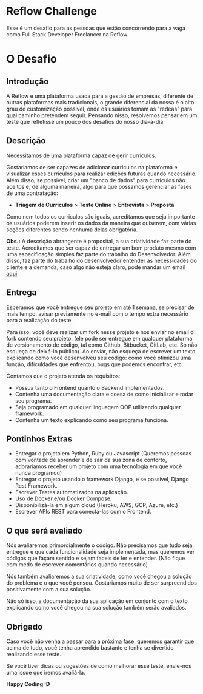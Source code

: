 # Reflow Challenge
Esse é um desafio para as pessoas que estão concorrendo para a vaga como Full Stack Developer Freelancer na Reflow.

# O Desafio

## Introdução
A Reflow é uma plataforma usada para a gestão de empresas, diferente de outras plataformas mais tradicionais, o grande diferencial da nossa é o alto grau de customização possivel, onde os usuários tomam as "redeas" para qual caminho pretendem seguir. Pensando nisso, resolvemos pensar em um teste que refletisse um pouco dos desafios do nosso dia-a-dia.

## Descrição
Necessitamos de uma plataforma capaz de gerir curriculos. 

Gostariamos de ser capazes de adicionar curriculos na plataforma e visualizar esses curriculos para realizar edições futuras quando necessário. Além disso, se possivel, criar um "banco de dados" para curriculos não aceitos e, de alguma maneira, algo para que possamos gerenciar as fases de uma contratação:
 + __Triagem de Curriculos__ \> __Teste Online__ \> __Entrevista__ \> __Proposta__

Como nem todos os curriculos são iguais, acreditamos que seja importante os usuários poderem inserir os dados da maneira que quiserem, com várias seções diferentes sendo nenhuma delas obrigatória.

__Obs.:__ A descrição abrangente é proposital, a sua criatividade faz parte do teste. Acreditamos que ser capaz de entregar um bom produto mesmo com uma especificação simples faz parte do trabalho do Desenvolvedor. Além disso, faz parte do trabalho do desenvolvedor entender as necessidades do cliente e a demanda, caso algo não esteja claro, pode mandar um email [aqui](reflow@reflow.com.br)

## Entrega
Esperamos que você entregue seu projeto em até 1 semana, se precisar de mais tempo, avisar previamente no e-mail com o tempo extra necessário para a realização do teste.

Para isso, você deve realizar um fork nesse projeto e nos enviar no email o fork contendo seu projeto. (ele pode ser entregue em qualquer plataforma de versionamento de código, tal como Github, Bitbucket, GitLab, etc. Só não esqueça de deixá-lo público).
Ao enviar, não esqueça de escrever um texto explicando como você desenvolveu seu código: como você otimizou uma função, dificuldades que enfrentou, bugs que podemos encontrar, etc.

Contamos que o projeto atenda os requisitos:
+ Possua tanto o Frontend quanto o Backend implementados.
+ Contenha uma documentação clara e coesa de como inicializar e rodar seu programa.
+ Seja programado em qualquer linguagem OOP utilizando qualquer framework.
+ Contenha um texto explicando como seu programa funciona.

## Pontinhos Extras
+ Entregar o projeto em Python, Ruby ou Javascript (Queremos pessoas com vontade de aprender e de sair da sua zona de conforto, adoraríamos receber um projeto com uma tecnologia em que você nunca programou)
+ Entregar o projeto usando o framework Django, e se possivel, Django Rest Framework.
+ Escrever Testes automatizados na aplicação.
+ Uso de Docker e/ou Docker Compose.
+ Disponibilizá-la em algum cloud (Heroku, AWS, GCP, Azure, etc.)
+ Escrever APIs REST para conectá-las com o Frontend.

## O que será avaliado
Nós avaliaremos primordialmente o código. Não precisamos que tudo seja entregue e que cada funcionalidade seja implementada, mas queremos ver códigos que façam sentido e sejam faceis de ler e entender. (Não fique com medo de escrever comentários quando necessário)

Nós também avaliaremos a sua criatividade, como você chegou a solução do problema e o que você pensou. Gostariamos muito de ser surpreendidos positivamente com a sua solução.

Não só isso, a documentação da sua aplicação em conjunto com o texto explicando como você chegou na sua solução também serão avaliados.


## Obrigado
Caso você não venha a passar para a próxima fase, queremos garantir que acima de tudo, você tenha aprendido bastante e tenha se divertido realizando esse teste.

Se você tiver dicas ou sugestões de como melhorar esse teste, envie-nos uma issue que iremos avaliá-la.

__Happy Coding :D__
